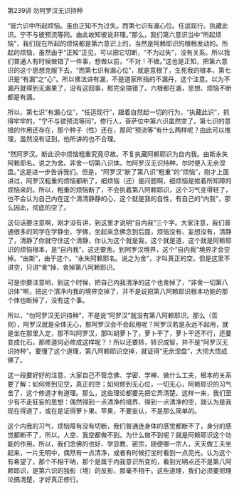 第239讲 勿阿罗汉无识持种

“彼六识中所起烦恼。虽由正知不为过失。而第七识有漏心位。任运现行。执藏此识。宁不与彼预流等同。由此故知彼说非理。”那么，我们第六意识当中“所起烦恼”，我们现在所起的烦恼都是第六意识上的，当然是阿赖耶识的根根发动的。所起的烦恼，虽然由于“正知”正见，可以把它切断，“不为过失”，没有关系。所以我们普通人有时候做错了一件事，想做以前，“不对！不做。”这也是正知，把第六意识的这个思想克服下去。“而第七识有漏心位”，就是意根了，生死我的根本，第七识是“有漏”之“心”。所以佛法讲有漏，不是道家所指的不漏丹，这个注意。以为不漏丹就得到无漏果了，没有这回事，那完全搞错了。六根都在漏，思想、烦恼不断都是有漏。

所以，第七识“有漏心位”，“任运现行”，跟着自然起一切的行为，“执藏此识”，抓得牢牢的，“宁不与彼预流等同”。修行人，菩萨位中第六识虽然空了，第七识的意根的作用还存在，那个种子（性）还在，那同“预流等”有什么两样呢？由此可以推理，虽然没有证到，他所讲的也不合理。

“然阿罗汉。断此识中烦恼粗重究竟尽故。不复执藏阿赖耶识为自内我。由斯永失阿赖耶名。说之为舍。非舍一切第八识体。勿阿罗汉无识持种。尔时便入无余涅盘。”这是进一步告诉我们。但是，“阿罗汉”断了第八识“粗重”的“烦恼”，刚才上面讲过，阿罗汉粗重的烦恼都断了，细烦恼（还）是问题啊，细烦恼是挨着所知障的烦恼来的。所以，粗重的烦恼断了，不会执着第八阿赖耶识，这个习气变得轻了，也不会认为自己内在这个清清静静的心，这个就是我的自性，有自己的“内我”，那么因此，彻底的空了。

这句话要注意啊，刚才没有讲，到这里才说明“自内我”三个字。大家注意，我们普通很多的同学在学静坐、学佛，坐起来念佛念到后面，烦恼没有、妄想没有，清静了，清静了你就守住这个清静，你认为这个就是我，这个就是道，这个就是阿赖耶识的烦恼根本，是“自内我”，这还要舍。到阿罗汉境界，这个“自内我”境界才会空掉。“由斯”，由于这个。“永失阿赖耶名。说之为舍”，才叫真正的空。但是这里不讲空，只讲“舍”掉，舍掉第八阿赖耶识。

可是你要注意哟，到这个时候，把自己内我清净的这个也舍掉了，“非舍一切第八识体”啊，把这个清净内我的境界空掉了，并不是说把第八阿赖耶识根本功能的那个体也断掉了，没有这个事。

所以，“勿阿罗汉无识持种”，不是说“阿罗汉”就没有第八阿赖耶识。那么（否则），阿罗汉就是全体无心，那阿罗汉会不会起用呢？阿罗汉若是永远不起用，就是坐在那里入定，那不叫阿罗汉，那叫胡萝卜了，萝卜干了，萝卜干还不行，还要变成化石，那修道何必修成这样呢？！所以还要转，转识成智，并不是“阿罗汉无识持种”。要懂了这个道理，第八阿赖耶识空掉，就证得“无余涅盘”，大彻大悟成佛了。

这一段要好好的注意，大家自己不管念佛、学密、学禅、做什么工夫，根本的关系要了解：如何修到见空，真正的空；如何修到无心位，一切无心，阿赖耶识的习气舍了，这个修道才有道理。那么，这些理论都要先把它弄清楚。这样一来，我们至少有不走狂妄的思想：偶然得到一点清净的境界、得到一点清净的空，就认为是我现在得道了，或在是证得萝卜果、苹果，不要妄认，不是那么简单的。

这个内我的习气，烦恼障有没有切断，我们普通连身体的感觉都断不了，身分的感觉都断不了，所以，人空、我空都做不到。为什么做不到呢？就是阿赖耶识这个功能的作用。所以，我们念佛的也好、学显教、密宗，随便哪一宗人，天天做工夫坐起来，一片无明中，偶然有一点清净，或者有时候打坐时看到一点亮光，认为这个有希望了，那个不相干呐，那个是属于内我意识所变的，看到光明点还不是第八阿赖耶识，是第六识的独影（境）的反影，那毫不相干。这些道理，我们必须要把理论搞清楚，才好真正修行。


